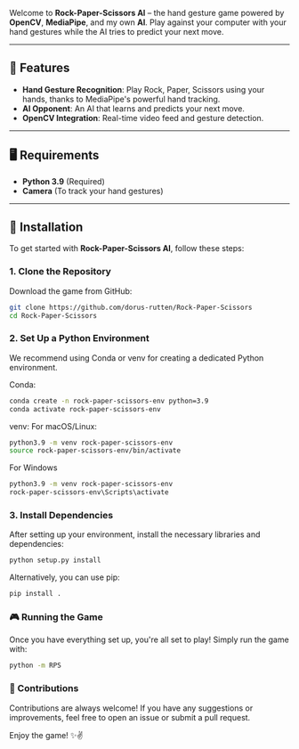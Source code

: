 Welcome to **Rock-Paper-Scissors AI** – the hand gesture game powered by **OpenCV**, **MediaPipe**, and my own **AI**. Play against your computer with your hand gestures while the AI tries to predict your next move.

---

## 🌟 Features

- **Hand Gesture Recognition**: Play Rock, Paper, Scissors using your hands, thanks to MediaPipe's powerful hand tracking.
- **AI Opponent**: An AI that learns and predicts your next move.
- **OpenCV Integration**: Real-time video feed and gesture detection.
  
---

## 🖥️ Requirements

- **Python 3.9** (Required)
- **Camera** (To track your hand gestures)
  
---

## 🚀 Installation

To get started with **Rock-Paper-Scissors AI**, follow these steps:

### 1. Clone the Repository

Download the game from GitHub:

```bash
git clone https://github.com/dorus-rutten/Rock-Paper-Scissors
cd Rock-Paper-Scissors
```

### 2. Set Up a Python Environment

We recommend using Conda or venv for creating a dedicated Python environment.

Conda:
```bash
conda create -n rock-paper-scissors-env python=3.9
conda activate rock-paper-scissors-env
```

venv:
For macOS/Linux:
```bash
python3.9 -m venv rock-paper-scissors-env
source rock-paper-scissors-env/bin/activate
```
For Windows
```bash
python3.9 -m venv rock-paper-scissors-env
rock-paper-scissors-env\Scripts\activate
```
### 3. Install Dependencies

After setting up your environment, install the necessary libraries and dependencies:
```bash
python setup.py install
```
Alternatively, you can use pip:
```bash
pip install .
```

### 🎮 Running the Game
Once you have everything set up, you're all set to play! Simply run the game with:
```bash
python -m RPS
```

### 💬 Contributions
Contributions are always welcome! If you have any suggestions or improvements, feel free to open an issue or submit a pull request.


Enjoy the game! ✨✌️
